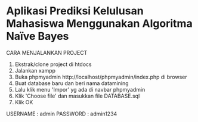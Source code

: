 # Aplikasi Prediksi Kelulusan Mahasiswa Menggunakan Algoritma Naïve Bayes

CARA MENJALANKAN PROJECT
1. Ekstrak/clone project di htdocs
2. Jalankan xampp
3. Buka phpmyadmin http://localhost/phpmyadmin/index.php di browser
4. Buat database baru dan beri nama datamining
5. Lalu klik menu 'Impor' yg ada di navbar phpmyadmin
6. Klik 'Choose file' dan masukkan file DATABASE.sql
7. Klik OK

USERNAME : admin
PASSWORD : admin1234
